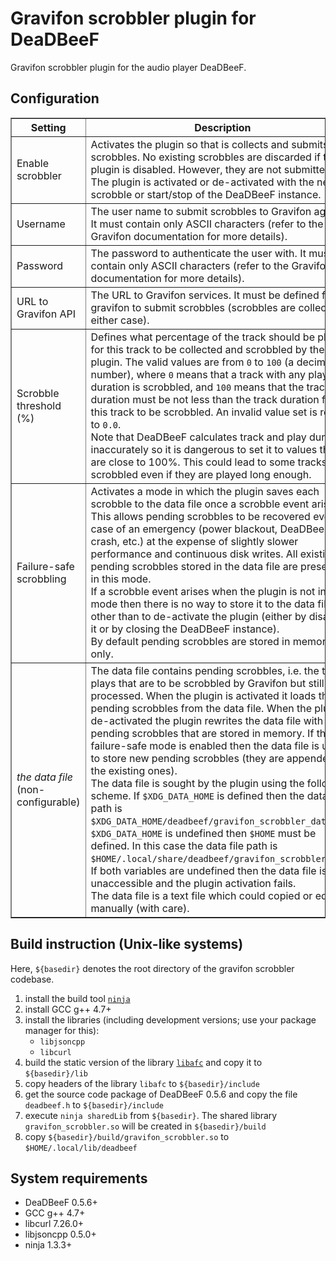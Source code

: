 Gravifon scrobbler plugin for DeaDBeeF
======================================

Gravifon scrobbler plugin for the audio player DeaDBeeF.

Configuration
-------------

<table border="1">
<thead>
	<tr><th>Setting</th><th>Description</th><th>Default value</th></tr>
<thead>
<tbody>
	<tr><td>Enable scrobbler</td>
		<td>Activates the plugin so that is collects and submits scrobbles.
			No existing scrobbles are discarded if the plugin is disabled.
			However, they are not submitted.
			<br/>
			The plugin is activated or de-activated with the next scrobble or start/stop
			of the DeaDBeeF instance.
			</td>
		<td>Opted out (the plugin is not activated)</td></tr>
	<tr><td>Username</td>
		<td>The user name to submit scrobbles to Gravifon against.
			It must contain only ASCII characters (refer to the Gravifon documentation
			for more details).</td>
		<td><em>an empty string</em></td></tr>
	<tr><td>Password</td>
		<td>The password to authenticate the user with.
			It must contain only ASCII characters (refer to the Gravifon documentation
			for more details).</td>
		<td><em>an empty string</em></td></tr>
	<tr><td>URL to Gravifon API</td>
		<td>The URL to Gravifon services. It must be defined for gravifon to submit scrobbles
			(scrobbles are collected in either case).</td>
		<td><code>http://api.gravifon.org/v1</code></td></tr>
	<tr><td>Scrobble threshold (%)</td>
		<td>Defines what percentage of the track should be played for this track
			to be collected and scrobbled by the plugin. The valid values are from
			<code>0</code> to <code>100</code> (a decimal number), where
			<code>0</code> means that a track with any play duration is scrobbled, and
			<code>100</code> means that the track play duration must be not less than
			the track duration for this track to be scrobbled. An invalid value set is
			reset to <code>0.0</code>.
			<br/>
			Note that DeaDBeeF calculates track and play durations inaccurately so it is
			dangerous to set it to values that are close to 100%. This could lead to some
			tracks not scrobbled even if they are played long enough.</td>
		<td><code>0.0</code></td></tr>
	<tr><td>Failure-safe scrobbling</td>
		<td>Activates a mode in which the plugin saves each scrobble to the data file once
			a scrobble event arises. This allows pending scrobbles to be recovered even
			in case of an emergency (power blackout, DeaDBeeF crash, etc.) at the expense
			of slightly slower performance and continuous disk writes. All existing pending
			scrobbles stored in the data file are preserved in this mode.
			<br/>
			If a scrobble event arises when the plugin is not in this mode then there is no
			way to store it to the data file other than to de-activate the plugin (either
			by disabling it or by closing the DeaDBeeF instance).
			<br/>
			By default pending scrobbles are stored in memory only.</td>
		<td>Opted out (failure-safe scrobbling is disabled)</td></tr>
	<tr><td><em>the data file</em> (non-configurable)</td>
		<td>The data file contains pending scrobbles, i.e. the track plays that are to be
			scrobbled by Gravifon but still not processed.
			When the plugin is activated it loads the pending scrobbles from the data file.
			When the plugin is de-activated the plugin rewrites the data file with the
			pending scrobbles that are stored in memory. If the failure-safe mode is enabled
			then the data file is used to store new pending scrobbles (they are appended to
			the existing ones).
			<br/>
			The data file is sought by the plugin using the following scheme. If <code>$XDG_DATA_HOME</code>
			is defined then the data file path is <code>$XDG_DATA_HOME/deadbeef/gravifon_scrobbler_data</code>.
			If <code>$XDG_DATA_HOME</code> is undefined then <code>$HOME</code> must be defined.
			In this case the data file path is <code>$HOME/.local/share/deadbeef/gravifon_scrobbler_data</code>.
			If both variables are undefined then the data file is unaccessible and the plugin activation fails.
			<br/>
			The data file is a text file which could copied or edited manually (with care).</td>
		<td>N/A</td></tr>
</tbody>
</table>

Build instruction (Unix-like systems)
-------------------------------------

Here, `${basedir}` denotes the root directory of the gravifon scrobbler codebase.

1. install the build tool [`ninja`](https://github.com/martine/ninja)
2. install GCC g++ 4.7+
3. install the libraries (including development versions; use your package manager for this):
    * `libjsoncpp`
    * `libcurl`
4. build the static version of the library [`libafc`](https://github.com/dzidzitop/libafc) and copy it to `${basedir}/lib`
5. copy headers of the library `libafc` to `${basedir}/include`
6. get the source code package of DeaDBeeF 0.5.6 and copy the file `deadbeef.h` to `${basedir}/include`
7. execute `ninja sharedLib` from `${basedir}`. The shared library `gravifon_scrobbler.so` will be created in `${basedir}/build`
8. copy `${basedir}/build/gravifon_scrobbler.so` to `$HOME/.local/lib/deadbeef`

System requirements
-------------------

* DeaDBeeF 0.5.6+
* GCC g++ 4.7+
* libcurl 7.26.0+
* libjsoncpp 0.5.0+
* ninja 1.3.3+
